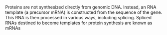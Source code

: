Proteins are not synthesized directly from genomic DNA. Instead, an RNA template (a precursor mRNA) is constructed from the sequence of the gene. This RNA is then processed in various ways, including splicing. Spliced RNAs destined to become templates for protein synthesis are known as mRNAs